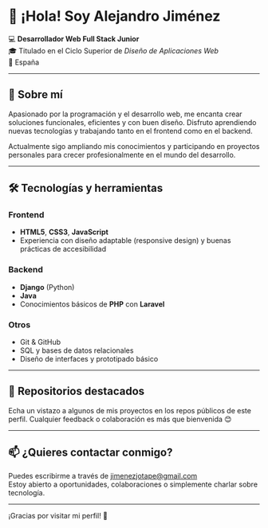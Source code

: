 # 👋 ¡Hola! Soy Alejandro Jiménez

💻 **Desarrollador Web Full Stack Junior**  
🎓 Titulado en el Ciclo Superior de *Diseño de Aplicaciones Web*  
📍 España

---

## 🚀 Sobre mí

Apasionado por la programación y el desarrollo web, me encanta crear soluciones funcionales, eficientes y con buen diseño. Disfruto aprendiendo nuevas tecnologías y trabajando tanto en el frontend como en el backend.

Actualmente sigo ampliando mis conocimientos y participando en proyectos personales para crecer profesionalmente en el mundo del desarrollo.

---

## 🛠️ Tecnologías y herramientas

### Frontend
- **HTML5**, **CSS3**, **JavaScript**
- Experiencia con diseño adaptable (responsive design) y buenas prácticas de accesibilidad

### Backend
- **Django** (Python)
- **Java**
- Conocimientos básicos de **PHP** con **Laravel**

### Otros
- Git & GitHub
- SQL y bases de datos relacionales
- Diseño de interfaces y prototipado básico

---

## 📂 Repositorios destacados

Echa un vistazo a algunos de mis proyectos en los repos públicos de este perfil. Cualquier feedback o colaboración es más que bienvenida 😊

---

## 📫 ¿Quieres contactar conmigo?

Puedes escribirme a través de jimenezjotape@gmail.com  
Estoy abierto a oportunidades, colaboraciones o simplemente charlar sobre tecnología.

---

¡Gracias por visitar mi perfil! 🚀
